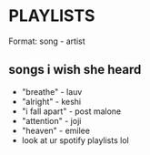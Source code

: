 # PLAYLISTS

Format: song - artist

## songs i wish she heard

- "breathe" - lauv
- "alright" - keshi
- "i fall apart" - post malone
- "attention" - joji
- "heaven" - emilee
- look at ur spotify playlists lol

